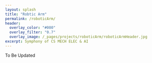 ```yaml
---
layout: splash
title: "Robtic Arm"
permalink: /roboticArm/
header:
  overlay_color: "#000"
  overlay_filter: "0.7"
  overlay_image: /_pages/projects/roboticArm/roboticArmHeader.jpg
excerpt: Symphony of CS MECH ELEC & AI 
---
```


To Be Updated